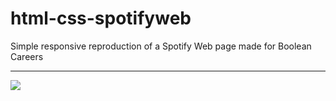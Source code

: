 # html-css-spotifyweb
Simple responsive reproduction of a Spotify Web page made for Boolean Careers
<hr>
<img src="https://user-images.githubusercontent.com/100787980/191695051-c04f531d-6e0c-4531-bb01-22c13a48e106.png">
